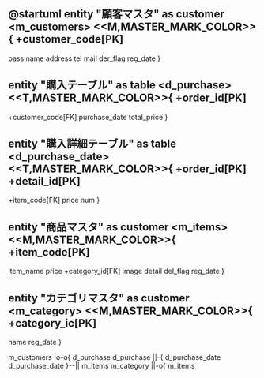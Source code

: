 @startuml
entity "顧客マスタ" as customer <m_customers>
<<M,MASTER_MARK_COLOR>>{
 +customer_code[PK]
 --
 pass
 name
 address
 tel
 mail
 der_flag
 reg_date
}

entity "購入テーブル" as table <d_purchase>
<<T,MASTER_MARK_COLOR>>{
+order_id[PK]
--
+customer_code[FK]
purchase_date
total_price
}

entity "購入詳細テーブル" as table <d_purchase_date>
<<T,MASTER_MARK_COLOR>>{
+order_id[PK]
+detail_id[PK]
--
+item_code[FK]
price
num
}

entity "商品マスタ" as customer <m_items>
<<M,MASTER_MARK_COLOR>>{
+item_code[PK]
--
item_name
price
+category_id[FK]
image
detail
del_flag
reg_date
}

entity "カテゴリマスタ" as customer <m_category>
<<M,MASTER_MARK_COLOR>>{
+category_ic[PK]
--
name
reg_date
}

m_customers |o-o{ d_purchase 
d_purchase ||-{ d_purchase_date 
d_purchase_date }--|| m_items 
m_category ||-o{ m_items 
